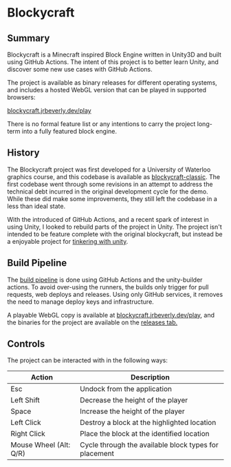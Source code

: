 # Blockycraft

## Summary

Blockycraft is a Minecraft inspired Block Engine written in Unity3D and built using GitHub Actions. The intent of this project is to better learn Unity, and discover some new use cases with GitHub Actions.

The project is available as binary releases for different operating systems, and includes a hosted WebGL version that can be played in supported browsers:

[blockycraft.jrbeverly.dev/play](https://blockycraft.jrbeverly.dev/play)

There is no formal feature list or any intentions to carry the project long-term into a fully featured block engine.

## History

The Blockycraft project was first developed for a University of Waterloo graphics course, and this codebase is available as [blockycraft-classic](./classic/). The first codebase went through some revisions in an attempt to address the technical debt incurred in the original development cycle for the demo. While these did make some improvements, they still left the codebase in a less than ideal state.

With the introduced of GitHub Actions, and a recent spark of interest in using Unity, I looked to rebuild parts of the project in Unity. The project isn't intended to be feature complete with the original blockycraft, but instead be a enjoyable project for [tinkering with unity](./unity/).

## Build Pipeline

The [build pipeline](./deployment/) is done using GitHub Actions and the unity-builder actions. To avoid over-using the runners, the builds only trigger for pull requests, web deploys and releases. Using only GitHub services, it removes the need to manage deploy keys and infrastructure.

A playable WebGL copy is available at [blockycraft.jrbeverly.dev/play](https://blockycraft.jrbeverly.dev/play), and the binaries for the project are available on the [releases tab.](https://github.com/blockycraft/blockycraft/releases)

## Controls

The project can be interacted with in the following ways:

|**Action**|**Description**|
|---|---|
|Esc| Undock from the application|
|Left Shift | Decrease the height of the player |
|Space | Increase the height of the player |
|Left Click| Destroy a block at the highlighted location |
|Right Click| Place the block at the identified location |
|Mouse Wheel (Alt: Q/R)| Cycle through the available block types for placement |